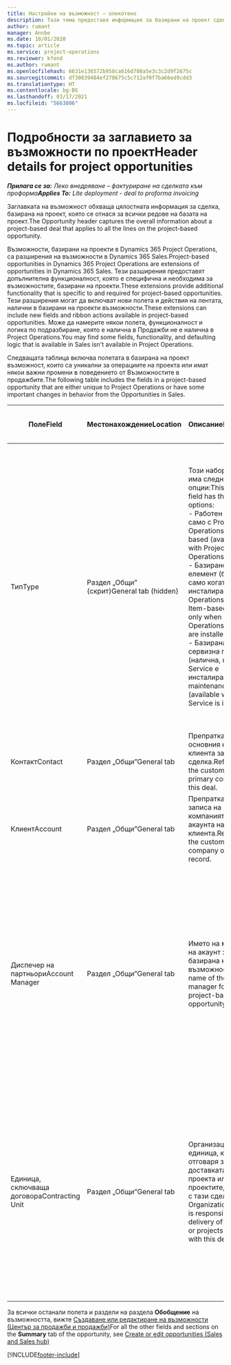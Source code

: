 ```yaml
---
title: Настройки на възможност – олекотено
description: Тази тема предоставя информация за базирани на проект сделки и базирани на проект редове на възможност.
author: rumant
manager: Annbe
ms.date: 10/01/2020
ms.topic: article
ms.service: project-operations
ms.reviewer: kfend
ms.author: rumant
ms.openlocfilehash: 6631e136572b958ca616d708a5e3c3c2d9f2675c
ms.sourcegitcommit: df30839484ef278675c5c712af0f7ba66ed9cdd3
ms.translationtype: HT
ms.contentlocale: bg-BG
ms.lasthandoff: 03/17/2021
ms.locfileid: "5663806"
---
```

# <a name="header-details-for-project-opportunities"></a><span data-ttu-id="64e57-103">Подробности за заглавието за възможности по проект</span><span class="sxs-lookup"><span data-stu-id="64e57-103">Header details for project opportunities</span></span>

<span data-ttu-id="64e57-104">_**Прилага се за:** Леко внедряване – фактуриране на сделката към проформа_</span><span class="sxs-lookup"><span data-stu-id="64e57-104">_**Applies To:** Lite deployment - deal to proforma invoicing_</span></span>

<span data-ttu-id="64e57-105">Заглавката на възможност обхваща цялостната информация за сделка, базирана на проект, която се отнася за всички редове на базата на проект.</span><span class="sxs-lookup"><span data-stu-id="64e57-105">The Opportunity header captures the overall information about a project-based deal that applies to all the lines on the project-based opportunity.</span></span>

<span data-ttu-id="64e57-106">Възможности, базирани на проекти в Dynamics 365 Project Operations, са разширения на възможности в Dynamics 365 Sales.</span><span class="sxs-lookup"><span data-stu-id="64e57-106">Project-based opportunities in Dynamics 365 Project Operations are extensions of opportunities in Dynamics 365 Sales.</span></span> <span data-ttu-id="64e57-107">Тези разширения предоставят допълнителна функционалност, която е специфична и необходима за възможностите, базирани на проекти.</span><span class="sxs-lookup"><span data-stu-id="64e57-107">These extensions provide additional functionality that is specific to and required for project-based opportunities.</span></span> <span data-ttu-id="64e57-108">Тези разширения могат да включват нови полета и действия на лентата, налични в базирани на проекти възможности.</span><span class="sxs-lookup"><span data-stu-id="64e57-108">These extensions can include new fields and ribbon actions available in project-based opportunities.</span></span> <span data-ttu-id="64e57-109">Може да намерите някои полета, функционалност и логика по подразбиране, която е налична в Продажби не е налична в Project Operations.</span><span class="sxs-lookup"><span data-stu-id="64e57-109">You may find some fields, functionality, and defaulting logic that is available in Sales isn't available in Project Operations.</span></span>

<span data-ttu-id="64e57-110">Следващата таблица включва полетата в базирана на проект възможност, които са уникални за операциите на проекта или имат някои важни промени в поведението от Възможностите в продажбите.</span><span class="sxs-lookup"><span data-stu-id="64e57-110">The following table includes the fields in a project-based opportunity that are either unique to Project Operations or have some important changes in behavior from the Opportunities in Sales.</span></span>

| <span data-ttu-id="64e57-111">**Поле**</span><span class="sxs-lookup"><span data-stu-id="64e57-111">**Field**</span></span> | <span data-ttu-id="64e57-112">**Местонахождение**</span><span class="sxs-lookup"><span data-stu-id="64e57-112">**Location**</span></span> | <span data-ttu-id="64e57-113">**Описание**</span><span class="sxs-lookup"><span data-stu-id="64e57-113">**Description**</span></span> | <span data-ttu-id="64e57-114">**Въздействие надолу по течението**</span><span class="sxs-lookup"><span data-stu-id="64e57-114">**Downstream impact**</span></span> |
| --- | --- | --- | --- |
| <span data-ttu-id="64e57-115">Тип</span><span class="sxs-lookup"><span data-stu-id="64e57-115">Type</span></span> | <span data-ttu-id="64e57-116">Раздел „Общи” (скрит)</span><span class="sxs-lookup"><span data-stu-id="64e57-116">General tab (hidden)</span></span> | <span data-ttu-id="64e57-117">Този набор от опции има следните опции:</span><span class="sxs-lookup"><span data-stu-id="64e57-117">This option set field has the following options:</span></span></br><span data-ttu-id="64e57-118">- Работен (налично само с Project Operations)</span><span class="sxs-lookup"><span data-stu-id="64e57-118">- Work-based (available only with Project Operations)</span></span></br><span data-ttu-id="64e57-119">- Базирано на елемент (базиран само когато са инсталирани Project Operations и Sales)</span><span class="sxs-lookup"><span data-stu-id="64e57-119">- Item-based (available only when Project Operations and Sales are installed)</span></span></br><span data-ttu-id="64e57-120">- Базирана на сервизна поддръжка (налична, когато Field Service е инсталиран)</span><span class="sxs-lookup"><span data-stu-id="64e57-120">- Service maintenance-based (available when Field Service is installed)</span></span> | <span data-ttu-id="64e57-121">Когато използвате Project Operations, стойността на това поле автоматично се задава на **На базата на работа**, което класифицира възможността като базирана на проект.</span><span class="sxs-lookup"><span data-stu-id="64e57-121">When you use Project Operations, this field value is automatically set to **Work-based** which classifies the Opportunity as project-based.</span></span> <span data-ttu-id="64e57-122">Възможността трябва да е базирана на проект, за да се активират всички специфични за проекта разширения и функционалност в процеса на продажби надолу по веригата за тази сделка.</span><span class="sxs-lookup"><span data-stu-id="64e57-122">An Opportunity should be project-based to enable all project-specific extensions and functionality in the downstream sales process for this deal.</span></span> |
| <span data-ttu-id="64e57-123">Контакт</span><span class="sxs-lookup"><span data-stu-id="64e57-123">Contact</span></span> | <span data-ttu-id="64e57-124">Раздел „Общи”</span><span class="sxs-lookup"><span data-stu-id="64e57-124">General tab</span></span> | <span data-ttu-id="64e57-125">Препратка към основния контакт на клиента за тази сделка.</span><span class="sxs-lookup"><span data-stu-id="64e57-125">Reference to the customer's primary contact for this deal.</span></span> | |
| <span data-ttu-id="64e57-126">Клиент</span><span class="sxs-lookup"><span data-stu-id="64e57-126">Account</span></span> | <span data-ttu-id="64e57-127">Раздел „Общи”</span><span class="sxs-lookup"><span data-stu-id="64e57-127">General tab</span></span> | <span data-ttu-id="64e57-128">Препратка към записа на компанията или акаунта на клиента.</span><span class="sxs-lookup"><span data-stu-id="64e57-128">Reference to the customer's company or account record.</span></span> | |
| <span data-ttu-id="64e57-129">Диспечер на партньори</span><span class="sxs-lookup"><span data-stu-id="64e57-129">Account Manager</span></span> | <span data-ttu-id="64e57-130">Раздел „Общи”</span><span class="sxs-lookup"><span data-stu-id="64e57-130">General tab</span></span> | <span data-ttu-id="64e57-131">Името на мениджъра на акаунт за тази базирана на проект възможност.</span><span class="sxs-lookup"><span data-stu-id="64e57-131">The name of the Account manager for this project-based opportunity.</span></span> | <span data-ttu-id="64e57-132">Мениджърът на акаунтите отговаря за управлението на взаимоотношенията с клиента чрез завършването на този проект.</span><span class="sxs-lookup"><span data-stu-id="64e57-132">The Account manager is responsible for managing the relationship with the customer through the completion of this project.</span></span> <span data-ttu-id="64e57-133">Въз основа на резервирания запис на ресурс, свързан с мениджъра на акаунти, договарящата се единица се задава по подразбиране.</span><span class="sxs-lookup"><span data-stu-id="64e57-133">Based on the bookable resource record tied to the Account manager, the contracting unit is defaulted.</span></span> |
| <span data-ttu-id="64e57-134">Единица, сключваща договора</span><span class="sxs-lookup"><span data-stu-id="64e57-134">Contracting Unit</span></span> | <span data-ttu-id="64e57-135">Раздел „Общи”</span><span class="sxs-lookup"><span data-stu-id="64e57-135">General tab</span></span> | <span data-ttu-id="64e57-136">Организационната единица, която отговаря за доставката на проекта или проектите, свързани с тази сделка.</span><span class="sxs-lookup"><span data-stu-id="64e57-136">The Organization unit that is responsible for the delivery of the project or projects associated with this deal.</span></span> | <span data-ttu-id="64e57-137">Възложителят е подразделението на компанията, което ще изпълнява проектите след приключване на сделката.</span><span class="sxs-lookup"><span data-stu-id="64e57-137">The contracting unit is the division of the company that will complete the project(s) after the deal is closed.</span></span> <span data-ttu-id="64e57-138">Всяко сключващо звено има валута и тази валута се използва за отчитане на приблизителни и действителни разходи, направени по време на проекта.</span><span class="sxs-lookup"><span data-stu-id="64e57-138">Every contracting unit has a currency, and this currency is used to report estimated and actual costs incurred during the project.</span></span> |

<span data-ttu-id="64e57-139">За всички останали полета и раздели на раздела **Обобщение** на възможността, вижте [Създаване или редактиране на възможности (Център за продажби и продажби)](https://docs.microsoft.com/dynamics365/sales-enterprise/create-edit-opportunity-sales)</span><span class="sxs-lookup"><span data-stu-id="64e57-139">For all the other fields and sections on the **Summary** tab of the opportunity, see [Create or edit opportunities (Sales and Sales hub)](https://docs.microsoft.com/dynamics365/sales-enterprise/create-edit-opportunity-sales)</span></span>


[!INCLUDE[footer-include](../../includes/footer-banner.md)]
